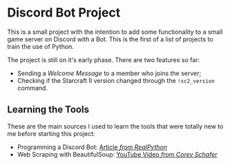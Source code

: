 # Discord Bot Project
This is a small project with the intention to add some functionality to a small game server on Discord with a Bot. This is the first of a list of projects to train the use of Python.

The project is still on it's early phase. There are two features so far:
- Sending a _Welcome Message_ to a member who joins the server;
- Checking if the Starcraft II version changed through the ```!sc2_version``` command.

## Learning the Tools
These are the main sources I used to learn the tools that were totally new to me before starting this project:
- Programming a Discord Bot: [Article _from RealPython_](https://realpython.com/how-to-make-a-discord-bot-python/) 
- Web Scraping with BeautifulSoup: [YouTube Video _from Corey Schafer_](https://www.youtube.com/watch?v=ng2o98k983k)